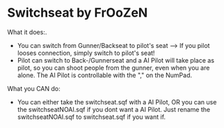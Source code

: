 Switchseat by FrOoZeN
==========

What it does:. 
- You can switch from Gunner/Backseat to pilot's seat --> If you pilot looses connection, simply switch to pilot's seat! 
- Pilot can switch to Back-/Gunnerseat and a AI Pilot will take place as pilot, so you can shoot people from the gunner, even when you are alone. The AI Pilot is controllable with the "," on the NumPad. 

What you CAN do:
- You can either take the switchseat.sqf with a AI Pilot, OR you can use the switchseatNOAI.sqf if you dont want a AI Pilot. Just rename the switchseatNOAI.sqf to switchseat.sqf if you want if.
